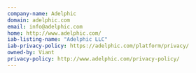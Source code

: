```yaml
---
company-name: Adelphic
domain: adelphic.com
email: info@adelphic.com
home: http://www.adelphic.com/
iab-listing-name: "Adelphic LLC"
iab-privacy-policy: https://adelphic.com/platform/privacy/
owned-by: Viant
privacy-policy: http://www.adelphic.com/privacy-policy/
---
```




